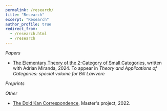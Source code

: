 ```yaml
---
permalink: /research/
title: "Research"
excerpt: "Research"
author_profile: true
redirect_from: 
  - /research.html
  - /research
---
```


*Papers*

- [The Elementary Theory of the 2-Category of Small Categories](https://arxiv.org/abs/2403.03647), written with Adrian Miranda, 2024. To appear in *Theory and Applications of Categories: special volume for Bill Lawvere*


*Preprints*



*Other*
 -  [The Dold Kan Correspondence](https://calum-hughes.github.io/portfolio/Dold-Kan.pdf), Master's project, 2022.
